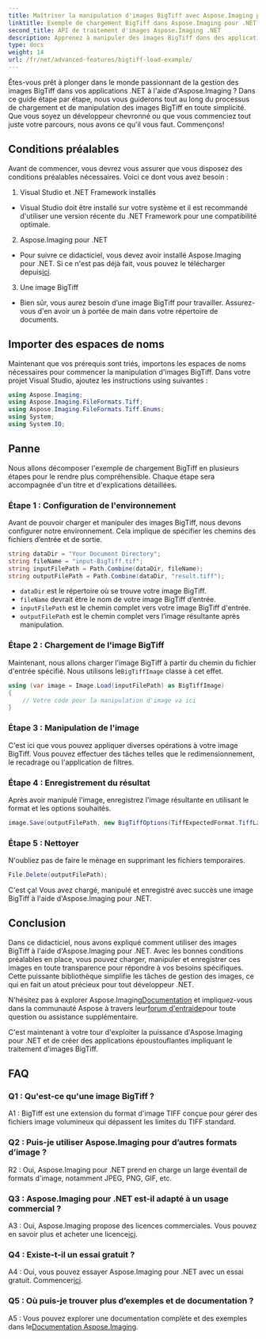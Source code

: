 ```yaml
---
title: Maîtriser la manipulation d'images BigTiff avec Aspose.Imaging pour .NET
linktitle: Exemple de chargement BigTiff dans Aspose.Imaging pour .NET
second_title: API de traitement d'images Aspose.Imaging .NET
description: Apprenez à manipuler des images BigTiff dans des applications .NET avec Aspose.Imaging pour .NET. Suivez notre guide étape par étape pour une gestion transparente des images.
type: docs
weight: 14
url: /fr/net/advanced-features/bigtiff-load-example/
---
```

Êtes-vous prêt à plonger dans le monde passionnant de la gestion des images BigTiff dans vos applications .NET à l'aide d'Aspose.Imaging ? Dans ce guide étape par étape, nous vous guiderons tout au long du processus de chargement et de manipulation des images BigTiff en toute simplicité. Que vous soyez un développeur chevronné ou que vous commenciez tout juste votre parcours, nous avons ce qu'il vous faut. Commençons!

## Conditions préalables

Avant de commencer, vous devrez vous assurer que vous disposez des conditions préalables nécessaires. Voici ce dont vous avez besoin :

1. Visual Studio et .NET Framework installés
- Visual Studio doit être installé sur votre système et il est recommandé d'utiliser une version récente du .NET Framework pour une compatibilité optimale.

2. Aspose.Imaging pour .NET
-  Pour suivre ce didacticiel, vous devez avoir installé Aspose.Imaging pour .NET. Si ce n'est pas déjà fait, vous pouvez le télécharger depuis[ici](https://releases.aspose.com/imaging/net/).

3. Une image BigTiff
- Bien sûr, vous aurez besoin d’une image BigTiff pour travailler. Assurez-vous d'en avoir un à portée de main dans votre répertoire de documents.

## Importer des espaces de noms

Maintenant que vos prérequis sont triés, importons les espaces de noms nécessaires pour commencer la manipulation d'images BigTiff. Dans votre projet Visual Studio, ajoutez les instructions using suivantes :

```csharp
using Aspose.Imaging;
using Aspose.Imaging.FileFormats.Tiff;
using Aspose.Imaging.FileFormats.Tiff.Enums;
using System;
using System.IO;
```

## Panne

Nous allons décomposer l'exemple de chargement BigTiff en plusieurs étapes pour le rendre plus compréhensible. Chaque étape sera accompagnée d'un titre et d'explications détaillées.

### Étape 1 : Configuration de l'environnement

Avant de pouvoir charger et manipuler des images BigTiff, nous devons configurer notre environnement. Cela implique de spécifier les chemins des fichiers d’entrée et de sortie.

```csharp
string dataDir = "Your Document Directory";
string fileName = "input-BigTiff.tif";
string inputFilePath = Path.Combine(dataDir, fileName);
string outputFilePath = Path.Combine(dataDir, "result.tiff");
```

- `dataDir` est le répertoire où se trouve votre image BigTiff.
- `fileName` devrait être le nom de votre image BigTiff d’entrée.
- `inputFilePath` est le chemin complet vers votre image BigTiff d'entrée.
- `outputFilePath` est le chemin complet vers l’image résultante après manipulation.

### Étape 2 : Chargement de l'image BigTiff

 Maintenant, nous allons charger l'image BigTiff à partir du chemin du fichier d'entrée spécifié. Nous utilisons le`BigTiffImage` classe à cet effet.

```csharp
using (var image = Image.Load(inputFilePath) as BigTiffImage)
{
    // Votre code pour la manipulation d'image va ici
}
```

### Étape 3 : Manipulation de l'image

C'est ici que vous pouvez appliquer diverses opérations à votre image BigTiff. Vous pouvez effectuer des tâches telles que le redimensionnement, le recadrage ou l'application de filtres.

### Étape 4 : Enregistrement du résultat

Après avoir manipulé l'image, enregistrez l'image résultante en utilisant le format et les options souhaités.

```csharp
image.Save(outputFilePath, new BigTiffOptions(TiffExpectedFormat.TiffLzwRgba));
```

### Étape 5 : Nettoyer

N'oubliez pas de faire le ménage en supprimant les fichiers temporaires.

```csharp
File.Delete(outputFilePath);
```

C'est ça! Vous avez chargé, manipulé et enregistré avec succès une image BigTiff à l'aide d'Aspose.Imaging pour .NET.

## Conclusion

Dans ce didacticiel, nous avons expliqué comment utiliser des images BigTiff à l'aide d'Aspose.Imaging pour .NET. Avec les bonnes conditions préalables en place, vous pouvez charger, manipuler et enregistrer ces images en toute transparence pour répondre à vos besoins spécifiques. Cette puissante bibliothèque simplifie les tâches de gestion des images, ce qui en fait un atout précieux pour tout développeur .NET.

 N'hésitez pas à explorer Aspose.Imaging[Documentation](https://reference.aspose.com/imaging/net/) et impliquez-vous dans la communauté Aspose à travers leur[forum d'entraide](https://forum.aspose.com/)pour toute question ou assistance supplémentaire.

C'est maintenant à votre tour d'exploiter la puissance d'Aspose.Imaging pour .NET et de créer des applications époustouflantes impliquant le traitement d'images BigTiff.

## FAQ

### Q1 : Qu'est-ce qu'une image BigTiff ?

A1 : BigTiff est une extension du format d'image TIFF conçue pour gérer des fichiers image volumineux qui dépassent les limites du TIFF standard.

### Q2 : Puis-je utiliser Aspose.Imaging pour d’autres formats d’image ?

R2 : Oui, Aspose.Imaging pour .NET prend en charge un large éventail de formats d'image, notamment JPEG, PNG, GIF, etc.

### Q3 : Aspose.Imaging pour .NET est-il adapté à un usage commercial ?

 A3 : Oui, Aspose.Imaging propose des licences commerciales. Vous pouvez en savoir plus et acheter une licence[ici](https://purchase.aspose.com/buy).

### Q4 : Existe-t-il un essai gratuit ?

 A4 : Oui, vous pouvez essayer Aspose.Imaging pour .NET avec un essai gratuit. Commencer[ici](https://releases.aspose.com/).

### Q5 : Où puis-je trouver plus d’exemples et de documentation ?

 A5 : Vous pouvez explorer une documentation complète et des exemples dans le[Documentation Aspose.Imaging](https://reference.aspose.com/imaging/net/).